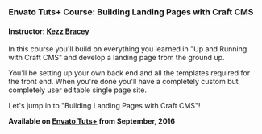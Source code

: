 ### Envato Tuts+ Course: Building Landing Pages with Craft CMS
#### Instructor: [Kezz Bracey](https://tutsplus.com/authors/kezz-bracey)

In this course you'll build on everything you learned in "Up and Running with Craft CMS" and develop a landing page from the ground up.

You'll be setting up your own back end and all the templates required for the front end. When you're done you'll have a completely custom but completely user editable single page site. 

Let's jump in to "Building Landing Pages with Craft CMS"!

**Available on [Envato Tuts+](https://tutsplus.com/courses) from September, 2016**